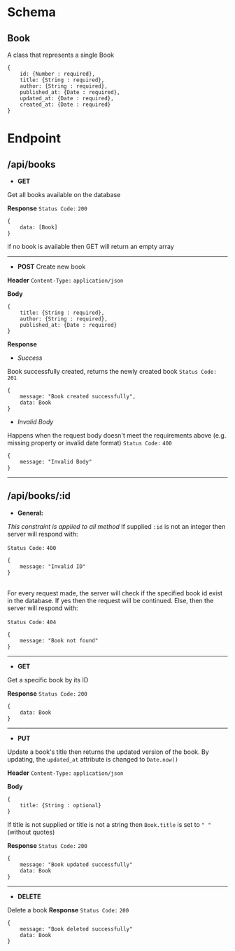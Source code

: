 # Schema
## Book
A class that represents a single Book
```
{
	id: {Number : required},
	title: {String : required},
	author: {String : required},
	published_at: {Date : required},
	updated_at: {Date : required},
	created_at: {Date : required}
}
```

# Endpoint
## /api/books
- **GET**

Get all books available on the database

**Response**
`Status Code:` `200`
```
{
	data: [Book]
}
```
if no book is available then GET will return an empty array

---

- **POST**
Create new book

**Header**
`Content-Type:` `application/json`

**Body**
```
{
	title: {String : required},
	author: {String : required},
	published_at: {Date : required}
}
```

**Response**
- *Success*

Book successfully created, returns the newly created book
`Status Code:` `201`
```
{
	message: "Book created successfully",
	data: Book
}
```
- *Invalid Body*

Happens when the request body doesn't meet the requirements above (e.g. missing property or invalid date format)
`Status Code:` `400` 
```
{
	message: "Invalid Body"
}
```

---


## /api/books/:id
- **General:**

*This constraint is applied to all method*
If supplied `:id` is not an integer then server will respond with:

`Status Code:` `400`
```
{
	message: "Invalid ID"
} 
```
\
For every request made, the server will check if the specified book id exist in the database. If yes then the request will be continued. Else, then the server will respond with:

`Status Code:` `404`
```
{
	message: "Book not found"
} 
```
---
- **GET**

Get a specific book by its ID

**Response**
`Status Code:` `200`
```
{
	data: Book
}
```

---
- **PUT**

Update a book's title then returns the updated version of the book. By updating, the `updated_at` attribute is changed to `Date.now()`

**Header**
`Content-Type:` `application/json`

**Body**
```
{
	title: {String : optional}
}
```
If title is not supplied or title is not a string then `Book.title` is set to  `" "` (without quotes)

**Response**
`Status Code:` `200`
```
{
	message: "Book updated successfully"
	data: Book
}
```
---
- **DELETE**

Delete a book
**Response**
`Status Code:` `200`
```
{
	message: "Book deleted successfully"
	data: Book
}
```